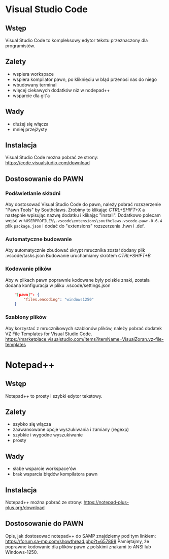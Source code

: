 # Visual Studio Code

## Wstęp
Visual Studio Code to kompleksowy edytor tekstu przeznaczony dla programistów.

## Zalety
- wspiera workspace
- wspiera kompilator pawn, po kliknięciu w błąd przenosi nas do niego
- wbudowany terminal
- więcej ciekawych dodatków niż w nodepad++
- wsparcie dla git'a

## Wady
- dłużej się włącza
- mniej przejżysty


## Instalacja
Visual Studio Code można pobrać ze strony: https://code.visualstudio.com/download

## Dostosowanie do PAWN

### Podświetlanie składni
Aby dostosować Visual Studio Code do pawn, należy pobrać rozszerzenie "Pawn Tools" by Southclaws.
Zrobimy to klikając *CTRL+SHIFT+X* a następnie wpisując nazwę dodatku i klikając "install".
Dodatkowo polecam wejść w `%USERPROFILE%\.vscode\extensions\southclaws.vscode-pawn-0.6.4` plik `package.json` i dodać do "extensions" rozszerzenia .hwn i .def.

### Automatyczne budowanie
Aby automatycznie zbudować skrypt mrucznika został dodany plik .vscode/tasks.json
Budowanie uruchamiamy skrótem *CTRL+SHIFT+B*

### Kodowanie plików
Aby w plikach pawn poprawnie kodowane były polskie znaki, została dodana konfiguracja w pliku .vscode/settings.json
```json
    "[pawn]": {
        "files.encoding": "windows1250"
    }
``` 

### Szablony plików
Aby korzystać z mrucznikowych szablonów plików, należy pobrać dodatek VZ File Templates for Visual Studio Code.
https://marketplace.visualstudio.com/items?itemName=VisualZoran.vz-file-templates

# Notepad++

## Wstęp
Notepad++ to prosty i szybki edytor tekstowy.

## Zalety
- szybko się włącza
- zaawansowane opcje wyszukiwania i zamiany (regexp)
- szybkie i wygodne wyszukiwanie
- prosty

## Wady
- słabe wsparcie workspace'ów
- brak wsparcia błędów kompilatora pawn

## Instalacja
Notepad++ można pobrać ze strony: https://notepad-plus-plus.org/download

## Dostosowanie do PAWN
Opis, jak dostosować notepad++ do SAMP znajdziemy pod tym linkiem: https://forum.sa-mp.com/showthread.php?t=657898
Pamiętajmy, że poprawne kodowanie dla plików pawn z polskimi znakami to ANSI lub Windows-1250.
